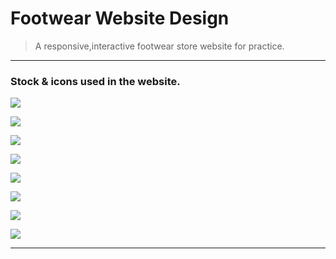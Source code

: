 # Footwear Website Design
> A responsive,interactive footwear store website for practice.

***
### Stock & icons used in the website.

[![](https://img.shields.io/badge/-CDN%20JS%20Libraries-0a0a0a.svg?style=flat&colorA=0a0a0a)](https://cdnjs.com/libraries/fontawesome-iconpicker)

[![](https://img.shields.io/badge/-Fontawesome%20icon-0a0a0a.svg?style=flat&colorA=0a0a0a)](https://fontawesome.com/icons/bars?style=solid)

[![](https://img.shields.io/badge/-Menu%20Icon-0a0a0a.svg?style=flat&colorA=0a0a0a)](https://fontawesome.com/v4.7.0/icon/bars)

[![](https://img.shields.io/badge/-Phone%20icon-0a0a0a.svg?style=flat&colorA=0a0a0a)](https://fontawesome.com/v4.7.0/icon/phone)

[![](https://img.shields.io/badge/-Shoe%20print%20icon-0a0a0a.svg?style=flat&colorA=0a0a0a)](https://fontawesome.com/icons/shoe-prints?style=solid)

[![](https://img.shields.io/badge/-Chevron%20left-0a0a0a.svg?style=flat&colorA=0a0a0a)](https://fontawesome.com/v4.7.0/icon/chevron-left)

[![](https://img.shields.io/badge/-Cheveron%20right-0a0a0a.svg?style=flat&colorA=0a0a0a)](https://fontawesome.com/v4.7.0/icon/chevron-right)

[![](https://img.shields.io/badge/-Sample%20Shoes-0a0a0a.svg?style=flat&colorA=0a0a0a)](https://unsplash.com/s/photos/shoe)

***
